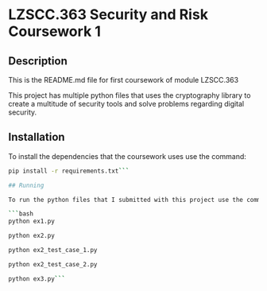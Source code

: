 # LZSCC.363 Security and Risk Coursework 1 

## Description

This is the README.md file for first coursework of module LZSCC.363

This project has multiple python files that uses the cryptography library to create
a multitude of security tools and solve problems regarding digital security.

## Installation

To install the dependencies that the coursework uses use the command:

```bash
pip install -r requirements.txt```

## Running

To run the python files that I submitted with this project use the commands:

```bash
python ex1.py

python ex2.py

python ex2_test_case_1.py

python ex2_test_case_2.py

python ex3.py```


